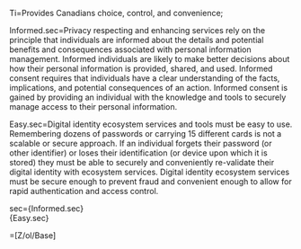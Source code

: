 Ti=Provides Canadians choice, control, and convenience;

Informed.sec=Privacy respecting and enhancing services rely on the principle that individuals are informed about the details and potential benefits and consequences  associated with personal information management. Informed individuals are likely to make better decisions about how their personal information is provided, shared, and used. Informed consent requires that individuals have a clear understanding of the facts, implications, and potential consequences of an action. Informed consent is gained by providing an individual with the knowledge and tools to securely manage access to their personal information.

Easy.sec=Digital identity ecosystem services and tools must be easy to use. Remembering dozens of passwords or carrying 15 different cards is not a scalable or secure approach. If an individual forgets their password (or other identifier) or loses their identification (or device upon which it is stored) they must be able to securely and conveniently re-validate their digital identity with ecosystem services. Digital identity ecosystem services must be secure enough to prevent fraud and convenient enough to allow for rapid authentication and access control.

sec={Informed.sec}<br>{Easy.sec}

=[Z/ol/Base]